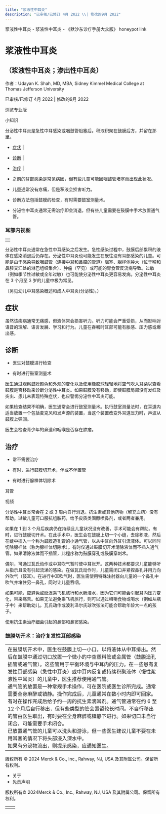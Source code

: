 ```yaml
---
title: "浆液性中耳炎"
description: "已审核/已修订 4月 2022 \\| 修改的9月 2022"
---
```


﻿浆液性中耳炎 \- 浆液性中耳炎 \- 《默沙东诊疗手册大众版》 honeypot link

# 浆液性中耳炎

## （浆液性中耳炎；渗出性中耳炎）

作者：Udayan K. Shah, MD, MBA, Sidney Kimmel Medical College at Thomas Jefferson
University

已审核/已修订 4月 2022 \| 修改的9月 2022

浏览专业版

小知识

分泌性中耳炎是急性中耳感染或咽鼓管阻塞后，积液积聚在鼓膜后方，并留在那里。

- [症状](#症状_v49788038_zh) \|
- [诊断](#诊断_v820551_zh) \|
- [治疗](#治疗_v820555_zh) \|

- 之前的耳部感染是常见病因，但有些儿童可能因咽鼓管堵塞而出现此状况。

- 儿童通常没有疼痛，但是积液会损害听力。

- 诊断方法包括鼓膜的检查，有时需要鼓室测量术。

- 分泌性中耳炎通常无需治疗即会消退，但有些儿童需要在鼓膜中手术放置通气管。


### 耳部内视图

|     |
| --- |
|  |

分泌性中耳炎通常在急性中耳感染之后发生。急性感染过程中，鼓膜后部累积的液体在感染消退后仍存在。分泌性中耳炎也可能发生在既往没有耳部感染的儿童。可能是由于感染导致咽鼓管（连接中耳和鼻腔的管道）阻塞、腺样体肿大（位于喉和鼻腔交汇处的淋巴组织集合）、肿瘤（罕见）或可能的胃食管反流病导致。过敏（例如季节性过敏或全年过敏）也可能使分泌性中耳炎更容易发病。分泌性中耳炎在 3 个月至 3 岁的儿童中极为常见。

（另见幼儿中耳感染概述和成人中耳炎(分泌性)。）

## 症状

虽然该疾病通常无痛感，但液体常会损害听力。听力可能会严重受损，从而影响对语音的理解、语言发展、学习和行为。儿童在吞咽时耳部可能有胀感、压力感或爆出感。

## 诊断

- 医生对鼓膜进行检查

- 有时进行鼓室测量术


医生通过观察鼓膜颜色和外观的变化以及使用橡胶球轻轻地将空气吹入耳朵以查看鼓膜是否移动来诊断分泌性中耳炎。如果鼓膜没有移动，即使鼓膜局部没有发红及突出、患儿未表现特殊症状，也应警惕分泌性中耳炎可能。

如果检查结果不明确，医生通常会进行鼓室测量术。执行鼓室测量法时，在耳道内适当放置一个包括麦克风和发声源的装置，当这个装置改变外耳道压力时，声波从鼓膜上弹回。

医生会检查青少年的鼻道和咽喉是否存在肿瘤。

## 治疗

- 常不需要治疗

- 有时，进行鼓膜切开术，伴或不伴置管

- 有时进行腺样体切除术


耳管



视频

分泌性中耳炎常会在 2 或 3 周内自行消退。抗生素或其他药物（解充血药）没有帮助。过敏儿童可口服抗组胺药，给予皮质类固醇喷鼻剂，或者两者兼用。

如果在 1 到 3 个月后疾病仍在持续且儿童状况没有改善，手术可能会有帮助。有时，进行鼓膜切开术。在此手术中，医生会在鼓膜上切一个小缝，去除积液，然后在缝中插入一个称为鼓膜造孔管的小通气管，以从中耳向外耳引流液体。可以同时切除腺样体（称为腺样体切除术）。有时仅通过鼓膜切开术清除液体而不插入通气管。如果清除液体而不插管，此程序称为鼓膜穿孔或鼓膜穿刺术。

偶尔，可通过瓦氏动作或中耳吹气暂时使中耳张开。这两种技术都要求儿童能够听从指示且没有引起流涕的感染。在做瓦氏动作时，儿童需闭口并紧捏鼻孔并用力向外吹气（鼓耳）。在进行中耳吹气时，医生需使用特殊注射器向儿童的一个鼻孔中吹气并堵住另一鼻孔，同时让儿童吞咽。

如果可能，应避免或延迟乘飞机旅行和水肺潜水，因为它们可能会引起耳内压力变化，带来痛苦。如果无法避免乘飞机旅行，则可以通过咀嚼食物或喝水（例如从瓶子中）来帮助幼儿。瓦氏动作或波利泽尔氏球吹张法可能会帮助年龄大一点的孩子。

使用抗生素治疗细菌引起的鼻部和鼻窦感染。

### 鼓膜切开术：治疗复发性耳部感染

|     |
| --- |
| 在鼓膜切开术中，医生在鼓膜上切一小口，以将液体从中耳排出。然后在鼓膜中通过切口放置一个微小的中空塑料管或金属管（鼓膜造孔插管或通气管）。这些管用于平衡环境与中耳内的压力。在一些患有复发性耳部感染（急性中耳炎）或中耳内反复或持续积聚液体（慢性浆液性中耳炎）的儿童中，医生推荐使用通气管。<br>通气管的放置是一种常规手术操作，可在医院或医生诊所完成。通常需要全身麻醉或镇静。操作完成后，儿童通常在数小时内即可回家。有时在操作完成后给予约一周的抗生素滴耳剂。通气管通常在约 6 至 12 个月后自行移出，但有些类型的管会置留较长时间。不自行移出的管由医生取出，有时要在全身麻醉或镇静下进行。如果切口未自行闭合，可能需要手术闭合。<br>已放置通气管的儿童可以洗头和游泳，但一些医生建议儿童不要在未用耳塞的情况下将头部浸入深水中。<br>如果有分泌物流出，则提示感染，应通知医生。<br> |



版权所有 © 2024
Merck & Co., Inc., Rahway, NJ, USA 及其附属公司。保留所有权利。

- 关于
- 免责声明

版权所有© 2024Merck & Co., Inc., Rahway, NJ, USA 及其附属公司。保留所有权利。

|     |     |
| --- | --- |
|  |  |